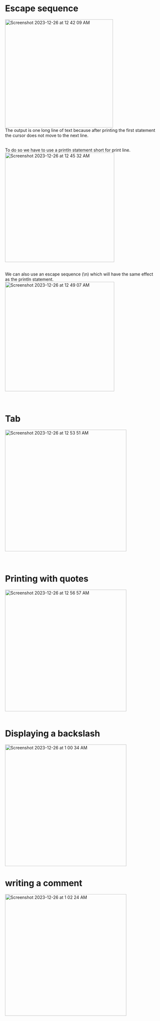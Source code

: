 # Escape sequence
<img width="356" alt="Screenshot 2023-12-26 at 12 42 09 AM" src="https://github.com/ShababAhmedd/Exploring-Stuffs/assets/33228006/cc599849-4922-4510-aa12-4cd545e6097b"> <br>
The output is one long line of text because after printing the first statement the cursor does not move to the next line. <br>

<br>
To do so we have to use a println statement short for print line.<br>
<img width="360" alt="Screenshot 2023-12-26 at 12 45 32 AM" src="https://github.com/ShababAhmedd/Exploring-Stuffs/assets/33228006/2c690dc3-9d8e-4735-b404-0c7702975be4"> <br>

<br>

We can also use an escape sequence (\n) which will have the same effect as the println statement. <br>
<img width="360" alt="Screenshot 2023-12-26 at 12 49 07 AM" src="https://github.com/ShababAhmedd/Exploring-Stuffs/assets/33228006/e3e1f920-d993-4cc9-a23c-a91524befeca"> <br>
<br>
</br>

# Tab
<img width="400" alt="Screenshot 2023-12-26 at 12 53 51 AM" src="https://github.com/ShababAhmedd/Exploring-Stuffs/assets/33228006/1d8c70f1-c7ea-436e-b8a8-f4fb53d0519f"> <br>
<br>
</br>

# Printing with quotes
<img width="400" alt="Screenshot 2023-12-26 at 12 56 57 AM" src="https://github.com/ShababAhmedd/Exploring-Stuffs/assets/33228006/dcd6db94-4e3e-4380-98f7-e3563006d702">
<br>
</br>

# Displaying a backslash
<img width="400" alt="Screenshot 2023-12-26 at 1 00 34 AM" src="https://github.com/ShababAhmedd/Exploring-Stuffs/assets/33228006/741f72d7-a565-4b50-995f-449f08cadea9">

# writing a comment
<img width="400" alt="Screenshot 2023-12-26 at 1 02 24 AM" src="https://github.com/ShababAhmedd/Exploring-Stuffs/assets/33228006/70491b1c-9e56-43fd-91c4-878b7b79c3c6">


